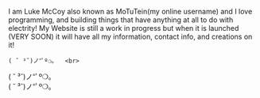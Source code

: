 I am Luke McCoy also known as MoTuTein(my online username) and I love programming, and building things that have anything at all to do with electrity!
My Website is still a work in progress but when it is launched (VERY SOON) it will have all my information, contact info, and creations on it!


	( ˘ ³˘)ノ°ﾟº❍｡	<br>
  ( ˘ ³˘)ノ°ﾟº❍｡	<br>
  ( ˘ ³˘)ノ°ﾟº❍｡
